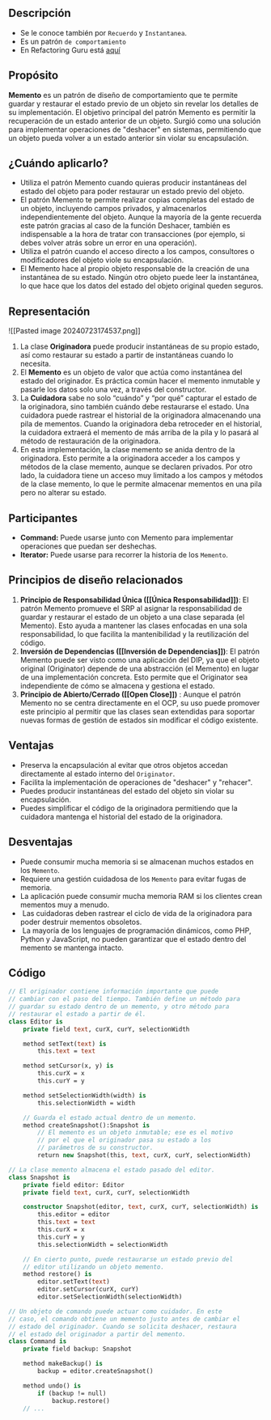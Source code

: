 ## Descripción
- Se le conoce también por `Recuerdo`  y `Instantanea`.
- Es un patrón `de comportamiento`
- En Refactoring Guru está [aquí](./RefactoringGuru/Memento.mhtml)

## Propósito
**Memento** es un patrón de diseño de comportamiento que te permite guardar y restaurar el estado previo de un objeto sin revelar los detalles de su implementación.
El objetivo principal del patrón Memento es permitir la recuperación de un estado anterior de un objeto. Surgió como una solución para implementar operaciones de "deshacer" en sistemas, permitiendo que un objeto pueda volver a un estado anterior sin violar su encapsulación.

## ¿Cuándo aplicarlo?
- Utiliza el patrón Memento cuando quieras producir instantáneas del estado del objeto para poder restaurar un estado previo del objeto.
- El patrón Memento te permite realizar copias completas del estado de un objeto, incluyendo campos privados, y almacenarlos independientemente del objeto. Aunque la mayoría de la gente recuerda este patrón gracias al caso de la función Deshacer, también es indispensable a la hora de tratar con transacciones (por ejemplo, si debes volver atrás sobre un error en una operación).
- Utiliza el patrón cuando el acceso directo a los campos, consultores o modificadores del objeto viole su encapsulación.
- El Memento hace al propio objeto responsable de la creación de una instantánea de su estado. Ningún otro objeto puede leer la instantánea, lo que hace que los datos del estado del objeto original queden seguros.

## Representación

![[Pasted image 20240723174537.png]]
1. La clase **Originadora** puede producir instantáneas de su propio estado, así como restaurar su estado a partir de instantáneas cuando lo necesita.
2. El **Memento** es un objeto de valor que actúa como instantánea del estado del originador. Es práctica común hacer el memento inmutable y pasarle los datos solo una vez, a través del constructor.
3. La **Cuidadora** sabe no solo “cuándo” y “por qué” capturar el estado de la originadora, sino también cuándo debe restaurarse el estado. Una cuidadora puede rastrear el historial de la originadora almacenando una pila de mementos. Cuando la originadora deba retroceder en el historial, la cuidadora extraerá el memento de más arriba de la pila y lo pasará al método de restauración de la originadora.
4. En esta implementación, la clase memento se anida dentro de la originadora. Esto permite a la originadora acceder a los campos y métodos de la clase memento, aunque se declaren privados. Por otro lado, la cuidadora tiene un acceso muy limitado a los campos y métodos de la clase memento, lo que le permite almacenar mementos en una pila pero no alterar su estado.

## Participantes

- **Command:** Puede usarse junto con Memento para implementar operaciones que puedan ser deshechas.
- **Iterator:** Puede usarse para recorrer la historia de los `Memento`.
## Principios de diseño relacionados

1. **Principio de Responsabilidad Única ([[Única Responsabilidad]])**: El patrón Memento promueve el SRP al asignar la responsabilidad de guardar y restaurar el estado de un objeto a una clase separada (el Memento). Esto ayuda a mantener las clases enfocadas en una sola responsabilidad, lo que facilita la mantenibilidad y la reutilización del código.
2. **Inversión de Dependencias ([[Inversión de Dependencias]])**: El patrón Memento puede ser visto como una aplicación del DIP, ya que el objeto original (Originator) depende de una abstracción (el Memento) en lugar de una implementación concreta. Esto permite que el Originator sea independiente de cómo se almacena y gestiona el estado.
3. **Principio de Abierto/Cerrado ([[Open Close]])** : Aunque el patrón Memento no se centra directamente en el OCP, su uso puede promover este principio al permitir que las clases sean extendidas para soportar nuevas formas de gestión de estados sin modificar el código existente.

## Ventajas
- Preserva la encapsulación al evitar que otros objetos accedan directamente al estado interno del `Originator`.
- Facilita la implementación de operaciones de "deshacer" y "rehacer".
- Puedes producir instantáneas del estado del objeto sin violar su encapsulación.
- Puedes simplificar el código de la originadora permitiendo que la cuidadora mantenga el historial del estado de la originadora.

## Desventajas
- Puede consumir mucha memoria si se almacenan muchos estados en los `Memento`.
- Requiere una gestión cuidadosa de los `Memento` para evitar fugas de memoria.
- La aplicación puede consumir mucha memoria RAM si los clientes crean mementos muy a menudo.
-  Las cuidadoras deben rastrear el ciclo de vida de la originadora para poder destruir mementos obsoletos.
-  La mayoría de los lenguajes de programación dinámicos, como PHP, Python y JavaScript, no pueden garantizar que el estado dentro del memento se mantenga intacto.
## Código
``` pascal
// El originador contiene información importante que puede
// cambiar con el paso del tiempo. También define un método para
// guardar su estado dentro de un memento, y otro método para
// restaurar el estado a partir de él.
class Editor is
    private field text, curX, curY, selectionWidth

    method setText(text) is
        this.text = text

    method setCursor(x, y) is
        this.curX = x
        this.curY = y

    method setSelectionWidth(width) is
        this.selectionWidth = width

    // Guarda el estado actual dentro de un memento.
    method createSnapshot():Snapshot is
        // El memento es un objeto inmutable; ese es el motivo
        // por el que el originador pasa su estado a los
        // parámetros de su constructor.
        return new Snapshot(this, text, curX, curY, selectionWidth)

// La clase memento almacena el estado pasado del editor.
class Snapshot is
    private field editor: Editor
    private field text, curX, curY, selectionWidth

    constructor Snapshot(editor, text, curX, curY, selectionWidth) is
        this.editor = editor
        this.text = text
        this.curX = x
        this.curY = y
        this.selectionWidth = selectionWidth

    // En cierto punto, puede restaurarse un estado previo del
    // editor utilizando un objeto memento.
    method restore() is
        editor.setText(text)
        editor.setCursor(curX, curY)
        editor.setSelectionWidth(selectionWidth)

// Un objeto de comando puede actuar como cuidador. En este
// caso, el comando obtiene un memento justo antes de cambiar el
// estado del originador. Cuando se solicita deshacer, restaura
// el estado del originador a partir del memento.
class Command is
    private field backup: Snapshot

    method makeBackup() is
        backup = editor.createSnapshot()

    method undo() is
        if (backup != null)
            backup.restore()
    // ...
```
